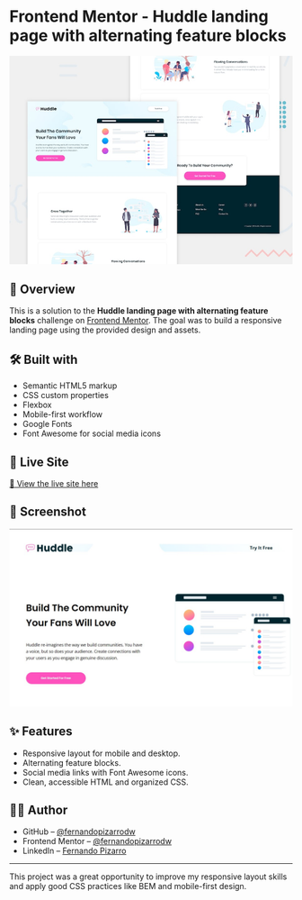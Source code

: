 # Frontend Mentor - Huddle landing page with alternating feature blocks

![Design preview for the Huddle landing page with alternating feature blocks coding challenge](./design/desktop-preview.jpg)

## 🧾 Overview

This is a solution to the **Huddle landing page with alternating feature blocks** challenge on [Frontend Mentor](https://www.frontendmentor.io/challenges). The goal was to build a responsive landing page using the provided design and assets.

## 🛠️ Built with

- Semantic HTML5 markup
- CSS custom properties
- Flexbox
- Mobile-first workflow
- Google Fonts
- Font Awesome for social media icons

## 🚀 Live Site

[🔗 View the live site here](https://fernandopizarrodw.github.io/huddle-landing-page-alternating/)

## 📸 Screenshot


![Desktop screenshot](./Screenshot-Desktop.jpg)

## ✨ Features

- Responsive layout for mobile and desktop.
- Alternating feature blocks.
- Social media links with Font Awesome icons.
- Clean, accessible HTML and organized CSS.

## 👨‍💻 Author

- GitHub – [@fernandopizarrodw](https://github.com/fernandopizarrodw)
- Frontend Mentor – [@fernandopizarrodw](https://www.frontendmentor.io/profile/fernandopizarrodw)
- LinkedIn – [Fernando Pizarro](https://www.linkedin.com/in/fernandopizarrodw)

---

This project was a great opportunity to improve my responsive layout skills and apply good CSS practices like BEM and mobile-first design.
